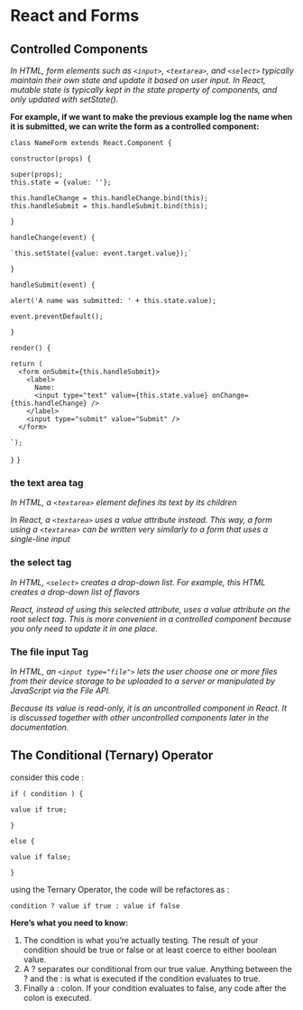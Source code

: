 # React and Forms

## Controlled Components

*In HTML, form elements such as `<input>`, `<textarea>`, and `<select>` typically maintain their own state and update it based on user input. In React, mutable state is typically kept in the state property of components, and only updated with setState().*

**For example, if we want to make the previous example log the name when it is submitted, we can write the form as a controlled component:**

`class NameForm extends React.Component {`

  `constructor(props) {`

    super(props);
    this.state = {value: ''};

    this.handleChange = this.handleChange.bind(this);
    this.handleSubmit = this.handleSubmit.bind(this);
  `}`

  `handleChange(event) {`

    `this.setState({value: event.target.value});`

  `}`

  `handleSubmit(event) {`

    alert('A name was submitted: ' + this.state.value);

   `event.preventDefault();`

  `}`

  `render() {`

    return (
      <form onSubmit={this.handleSubmit}>
        <label>
          Name:
          <input type="text" value={this.state.value} onChange={this.handleChange} />
        </label>
        <input type="submit" value="Submit" />
      </form>
    
    `);
  `}`
`}`

### the text area tag

*In HTML, a `<textarea>` element defines its text by its children*


*In React, a `<textarea>` uses a value attribute instead. This way, a form using a `<textarea>` can be written very similarly to a form that uses a single-line input*

### the select tag

*In HTML, `<select>` creates a drop-down list. For example, this HTML creates a drop-down list of flavors*

*React, instead of using this selected attribute, uses a value attribute on the root select tag. This is more convenient in a controlled component because you only need to update it in one place.*

### The file input Tag

*In HTML, an `<input type="file">` lets the user choose one or more files from their device storage to be uploaded to a server or manipulated by JavaScript via the File API.*

*Because its value is read-only, it is an uncontrolled component in React. It is discussed together with other uncontrolled components later in the documentation.*

## The Conditional (Ternary) Operator

consider this code :

`if ( condition ) {`

  `value if true;`

`}` 

`else {`
  
  `value if false;`

`}`

using the Ternary Operator, the code will be refactores as :

`condition ? value if true : value if false`

**Here’s what you need to know:**

1. The condition is what you’re actually testing. The result of your condition should be true or false or at least coerce to either boolean value.
2. A ? separates our conditional from our true value. Anything between the ? and the : is what is executed if the condition evaluates to true.
3. Finally a : colon. If your condition evaluates to false, any code after the colon is executed.